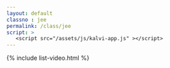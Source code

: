 ```yaml
---
layout: default
classno : jee
permalink: /class/jee
script: >
   <script src="/assets/js/kalvi-app.js" ></script>
---
```


{% include list-video.html %}
